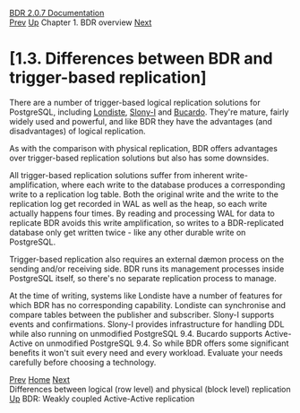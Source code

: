   [BDR 2.0.7 Documentation](README.md)                                                                                                                                                             
  [Prev](logical-vs-physical.md "Differences between logical (row level) and physical (block level) replication")   [Up](overview.md)    Chapter 1. BDR overview    [Next](weak-coupled-activeactive.md "BDR: Weakly coupled Active-Active replication")  


# [1.3. Differences between BDR and trigger-based replication]

There are a number of trigger-based logical replication solutions for
PostgreSQL, including
[Londiste](https://wiki.postgresql.org/wiki/SkyTools),
[Slony-I](http://slony.info/) and
[Bucardo](https://bucardo.org/). They\'re mature, fairly
widely used and powerful, and like BDR they have the advantages (and
disadvantages) of logical replication.

As with the comparison with physical replication, BDR offers advantages
over trigger-based replication solutions but also has some downsides.

All trigger-based replication solutions suffer from inherent
write-amplification, where each write to the database produces a
corresponding write to a replication log table. Both the original write
and the write to the replication log get recorded in WAL as well as the
heap, so each write actually happens four times. By reading and
processing WAL for data to replicate BDR avoids this write
amplification, so writes to a BDR-replicated database only get written
twice - like any other durable write on PostgreSQL.

Trigger-based replication also requires an external dæmon process on the
sending and/or receiving side. BDR runs its management processes inside
PostgreSQL itself, so there\'s no separate replication process to
manage.

At the time of writing, systems like Londiste have a number of features
for which BDR has no corresponding capability. Londiste can synchronise
and compare tables between the publisher and subscriber. Slony-I
supports events and confirmations. Slony-I provides infrastructure for
handling DDL while also running on unmodified PostgreSQL 9.4. Bucardo
supports Active-Active on unmodified PostgreSQL 9.4. So while BDR offers
some significant benefits it won\'t suit every need and every workload.
Evaluate your needs carefully before choosing a technology.



  [Prev](logical-vs-physical.md)                                   [Home](README.md)     [Next](weak-coupled-activeactive.md)  
  Differences between logical (row level) and physical (block level) replication    [Up](overview.md)            BDR: Weakly coupled Active-Active replication
